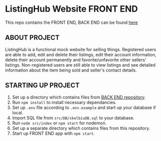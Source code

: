 # ListingHub Website FRONT END

This repo contains the FRONT END,
BACK END can be found [here](https://github.com/twomooncakes/skelbiu-api-db)

## ABOUT PROJECT

ListingHub is a functional mock website for selling things. Registered users are able to add, edit and delete their listings, edit their account information, delete their account permanently and favorite/unfavorite other sellers' listings. Non-registered users are still able to view listings and see detailed information about the item being sold and seller's contact details.

## STARTING UP PROJECT

1. Set up a directory which contains files from [BACK END repository](https://github.com/twomooncakes/skelbiu-api-db).
2. Run `npm install` to install necessary dependancies.
3. Set up `.env` file according to `.env.example` and start up your database if local.
4. Import SQL file from `src/DB/skelbiuDB.sql` to your database.
5. Run `node src/index` or `npm start` for nodemon.
6. Set up a separate directory which contains files from this repository.
7. Start up FRONT END app with `npm start`.

